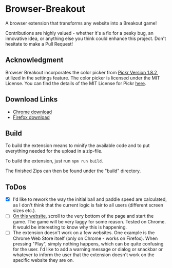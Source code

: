 # Browser-Breakout
A browser extension that transforms any website into a Breakout game!

Contributions are highly valued - whether it's a fix for a pesky bug, an innovative idea, or anything else you think could enhance this project. Don't hesitate to make a Pull Request!

## Acknowledgment
Browser Breakout incorporates the color picker from [Pickr Version 1.8.2](https://github.com/simonwep/pickr), utilized in the settings feature. The color picker is licensed under the MIT License. You can find the details of the MIT License for Pickr [here](https://github.com/simonwep/pickr/blob/master/LICENSE).

## Download Links
- [Chrome download](https://chromewebstore.google.com/detail/browser-breakout/oefbdmhkfnipjlgkemmcfhdijpdmjcmp)
- [Firefox download](https://addons.mozilla.org/addon/browser-breakout/)

## Build
To build the extension means to minify the available code and to put everything needed for the upload in a zip-file.

To build the extension, just run `npm run build`.

The finished Zips can then be found under the "build" directory.

## ToDos
- [X] I'd like to rework the way the initial ball and paddle speed are calculated, as I don't think that the current logic is fair to all users (different screen sizes etc.).
- [ ] [On this website](https://www.feed-the-beast.com/modpacks/99-ftb-inferno?tab=mods), scroll to the very bottom of the page and start the game. The game will be very laggy for some reason. Tested on Chrome. It would be interesting to know why this is happening.
- [ ] The extension doesn't work on a few websites. One example is the Chrome Web Store itself (only on Chrome - works on Firefox). When pressing "Play", simply nothing happens, which can be quite confusing for the user. I'd like to add a warning message or dialog or snackbar or whatever to inform the user that the extension doesn't work on the specific website they are on.
